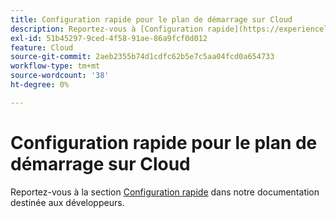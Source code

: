 ```yaml
---
title: Configuration rapide pour le plan de démarrage sur Cloud
description: Reportez-vous à [Configuration rapide](https://experienceleague.adobe.com/fr/docs/commerce-cloud-service/user-guide/cdn/setup-fastly/fastly-configuration) dans notre documentation destinée aux développeurs.
exl-id: 51b45297-9ced-4f58-91ae-86a9fcf0d012
feature: Cloud
source-git-commit: 2aeb2355b74d1cdfc62b5e7c5aa04fcd0a654733
workflow-type: tm+mt
source-wordcount: '38'
ht-degree: 0%

---
```


# Configuration rapide pour le plan de démarrage sur Cloud

Reportez-vous à la section [Configuration rapide](https://experienceleague.adobe.com/fr/docs/commerce-cloud-service/user-guide/cdn/setup-fastly/fastly-configuration) dans notre documentation destinée aux développeurs.
